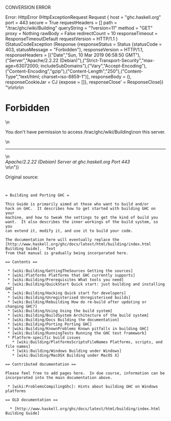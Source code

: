 CONVERSION ERROR

Error: HttpError (HttpExceptionRequest Request {
  host                 = "ghc.haskell.org"
  port                 = 443
  secure               = True
  requestHeaders       = []
  path                 = "/trac/ghc/wiki/Building"
  queryString          = "?version=11"
  method               = "GET"
  proxy                = Nothing
  rawBody              = False
  redirectCount        = 10
  responseTimeout      = ResponseTimeoutDefault
  requestVersion       = HTTP/1.1
}
 (StatusCodeException (Response {responseStatus = Status {statusCode = 403, statusMessage = "Forbidden"}, responseVersion = HTTP/1.1, responseHeaders = [("Date","Sun, 10 Mar 2019 06:58:50 GMT"),("Server","Apache/2.2.22 (Debian)"),("Strict-Transport-Security","max-age=63072000; includeSubDomains"),("Vary","Accept-Encoding"),("Content-Encoding","gzip"),("Content-Length","250"),("Content-Type","text/html; charset=iso-8859-1")], responseBody = (), responseCookieJar = CJ {expose = []}, responseClose' = ResponseClose}) "<!DOCTYPE HTML PUBLIC \"-//IETF//DTD HTML 2.0//EN\">\n<html><head>\n<title>403 Forbidden</title>\n</head><body>\n<h1>Forbidden</h1>\n<p>You don't have permission to access /trac/ghc/wiki/Building\non this server.</p>\n<hr>\n<address>Apache/2.2.22 (Debian) Server at ghc.haskell.org Port 443</address>\n</body></html>\n"))

Original source:

```trac


= Building and Porting GHC =

This Guide is primarily aimed at those who want to build and/or
hack on GHC.  It describes how to get started with building GHC on your
machine, and how to tweak the settings to get the kind of build you
want.  It also describes the inner workings of the build system, so you
can extend it, modify it, and use it to build your code.

The documentation here will eventually replace the
[http://www.haskell.org/ghc/docs/latest/html/building/index.html Building Guide].  Text
from that manual is gradually being incorporated here.

== Contents ==

 * [wiki:Building/GettingTheSources Getting the sources]
 * [wiki:Platforms Platforms that GHC currently supports]
 * [wiki:Building/Prerequisites What tools you need]
 * [wiki:Building/QuickStart Quick start: just building and installing GHC]
 * [wiki:Building/Hacking Quick start for developers]
 * [wiki:Building/Unregisterised Unregisterised builds]
 * [wiki:Building/Rebuilding How do re-build after updating or changing GHC?]
 * [wiki:Building/Using Using the build system]
 * [wiki:Building/BuildSystem Architecture of the build system]
 * [wiki:Building/Docs Building the documentation]
 * [wiki:Building/Porting Porting GHC]
 * [wiki:Building/KnownProblems Known pitfalls in building GHC]
 * [wiki:Building/RunningTests Running the GHC test framework]
 * Platform-specific build issues
   * [wiki:Building/PlatformsScriptsFileNames Platforms, scripts, and file names]
   * [wiki:Building/Windows Building under Windows]
   * [wiki:Building/MacOSX Building under MacOS X]

== Contributed documentation ==

Please feel free to add pages here.  In due course, information can be incorporated into the main documentation above.

 * [wiki:ProblemsCompilingGhc]: Hints about building GHC on Windows platforms  

== OLD documentation ==

  * [http://www.haskell.org/ghc/docs/latest/html/building/index.html Building Guide]
```
